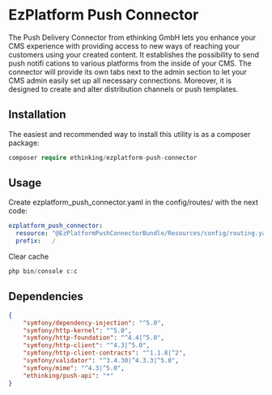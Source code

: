 # EzPlatform Push Connector

The Push Delivery Connector from ethinking GmbH lets you enhance your CMS experience with providing access to new ways of reaching your customers using your created content. It establishes the possibility to send push notifi cations to various platforms from the inside of your CMS.
The connector will provide its own tabs next to the admin section to let your CMS admin easily set up all necessary connections. Moreover, it is designed to create and alter distribution channels or push templates.

## Installation

The easiest and recommended way to install this utility is as a composer package:

```php
composer require ethinking/ezplatform-push-connector
```

## Usage
Create ezplatform_push_connector.yaml in the config/routes/ with the next code:
```yaml
ezplatform_push_connector:
  resource: "@EzPlatformPushConnectorBundle/Resources/config/routing.yaml"
  prefix:   /
```

Clear cache
```php
php bin/console c:c
```

## Dependencies

```json
{
    "symfony/dependency-injection": "^5.0",
    "symfony/http-kernel": "^5.0",
    "symfony/http-foundation": "^4.4|^5.0",
    "symfony/http-client": "^4.3|^5.0",
    "symfony/http-client-contracts": "^1.1.8|^2",
    "symfony/validator": "^3.4.30|^4.3.3|^5.0",
    "symfony/mime": "^4.3|^5.0",
    "ethinking/push-api": "*"
}
```
